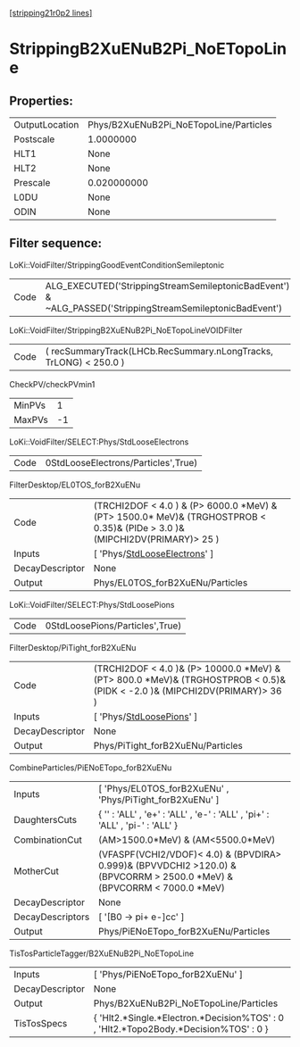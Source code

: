 [[stripping21r0p2 lines]](./stripping21r0p2-index)

# StrippingB2XuENuB2Pi_NoETopoLine

## Properties:

|                |                                        |
|----------------|----------------------------------------|
| OutputLocation | Phys/B2XuENuB2Pi_NoETopoLine/Particles |
| Postscale      | 1.0000000                              |
| HLT1           | None                                   |
| HLT2           | None                                   |
| Prescale       | 0.020000000                            |
| L0DU           | None                                   |
| ODIN           | None                                   |

## Filter sequence:

LoKi::VoidFilter/StrippingGoodEventConditionSemileptonic

|      |                                                                                                          |
|------|----------------------------------------------------------------------------------------------------------|
| Code | ALG_EXECUTED('StrippingStreamSemileptonicBadEvent') & ~ALG_PASSED('StrippingStreamSemileptonicBadEvent') |

LoKi::VoidFilter/StrippingB2XuENuB2Pi_NoETopoLineVOIDFilter

|      |                                                                   |
|------|-------------------------------------------------------------------|
| Code | ( recSummaryTrack(LHCb.RecSummary.nLongTracks, TrLONG) \< 250.0 ) |

CheckPV/checkPVmin1

|        |     |
|--------|-----|
| MinPVs | 1   |
| MaxPVs | -1  |

LoKi::VoidFilter/SELECT:Phys/StdLooseElectrons

|      |                                     |
|------|-------------------------------------|
| Code | 0StdLooseElectrons/Particles',True) |

FilterDesktop/EL0TOS_forB2XuENu

|                 |                                                                                                                                   |
|-----------------|-----------------------------------------------------------------------------------------------------------------------------------|
| Code            | (TRCHI2DOF \< 4.0 ) & (P\> 6000.0 \*MeV) & (PT\> 1500.0\* MeV)& (TRGHOSTPROB \< 0.35)& (PIDe \> 3.0 )& (MIPCHI2DV(PRIMARY)\> 25 ) |
| Inputs          | [ 'Phys/[StdLooseElectrons](./stripping21r0p2-commonparticles-stdlooseelectrons)' ]                                             |
| DecayDescriptor | None                                                                                                                              |
| Output          | Phys/EL0TOS_forB2XuENu/Particles                                                                                                  |

LoKi::VoidFilter/SELECT:Phys/StdLoosePions

|      |                                 |
|------|---------------------------------|
| Code | 0StdLoosePions/Particles',True) |

FilterDesktop/PiTight_forB2XuENu

|                 |                                                                                                                                  |
|-----------------|----------------------------------------------------------------------------------------------------------------------------------|
| Code            | (TRCHI2DOF \< 4.0 )& (P\> 10000.0 \*MeV) & (PT\> 800.0 \*MeV)& (TRGHOSTPROB \< 0.5)& (PIDK \< -2.0 )& (MIPCHI2DV(PRIMARY)\> 36 ) |
| Inputs          | [ 'Phys/[StdLoosePions](./stripping21r0p2-commonparticles-stdloosepions)' ]                                                    |
| DecayDescriptor | None                                                                                                                             |
| Output          | Phys/PiTight_forB2XuENu/Particles                                                                                                |

CombineParticles/PiENoETopo_forB2XuENu

|                  |                                                                                                                               |
|------------------|-------------------------------------------------------------------------------------------------------------------------------|
| Inputs           | [ 'Phys/EL0TOS_forB2XuENu' , 'Phys/PiTight_forB2XuENu' ]                                                                    |
| DaughtersCuts    | { '' : 'ALL' , 'e+' : 'ALL' , 'e-' : 'ALL' , 'pi+' : 'ALL' , 'pi-' : 'ALL' }                                                  |
| CombinationCut   | (AM\>1500.0\*MeV) & (AM\<5500.0\*MeV)                                                                                         |
| MotherCut        | (VFASPF(VCHI2/VDOF)\< 4.0) & (BPVDIRA\> 0.999)& (BPVVDCHI2 \>120.0) & (BPVCORRM \> 2500.0 \*MeV) & (BPVCORRM \< 7000.0 \*MeV) |
| DecayDescriptor  | None                                                                                                                          |
| DecayDescriptors | [ '[B0 -\> pi+ e-]cc' ]                                                                                                   |
| Output           | Phys/PiENoETopo_forB2XuENu/Particles                                                                                          |

TisTosParticleTagger/B2XuENuB2Pi_NoETopoLine

|                 |                                                                                           |
|-----------------|-------------------------------------------------------------------------------------------|
| Inputs          | [ 'Phys/PiENoETopo_forB2XuENu' ]                                                        |
| DecayDescriptor | None                                                                                      |
| Output          | Phys/B2XuENuB2Pi_NoETopoLine/Particles                                                    |
| TisTosSpecs     | { 'Hlt2.\*Single.\*Electron.\*Decision%TOS' : 0 , 'Hlt2.\*Topo2Body.\*Decision%TOS' : 0 } |
